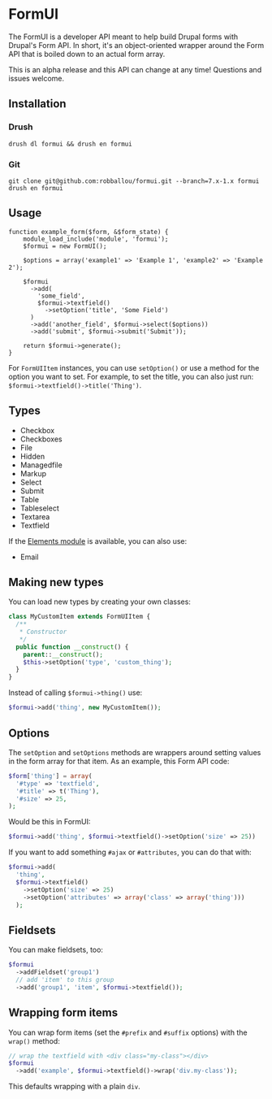 # FormUI

The FormUI is a developer API meant to help build Drupal forms with Drupal's Form API. In short, it's an object-oriented wrapper around the Form API that is boiled down to an actual form array.

This is an alpha release and this API can change at any time! Questions and issues welcome.

## Installation

### Drush

    drush dl formui && drush en formui

### Git

    git clone git@github.com:robballou/formui.git --branch=7.x-1.x formui
    drush en formui

## Usage

    function example_form($form, &$form_state) {
        module_load_include('module', 'formui');
        $formui = new FormUI();

        $options = array('example1' => 'Example 1', 'example2' => 'Example 2');

        $formui
          ->add(
            'some_field',
            $formui->textfield()
              ->setOption('title', 'Some Field')
          )
          ->add('another_field', $formui->select($options))
          ->add('submit', $formui->submit('Submit'));

        return $formui->generate();
    }

For `FormUIItem` instances, you can use `setOption()` or use a method for the option you want to set. For example, to set the title, you can also just run: `$formui->textfield()->title('Thing')`.

## Types

* Checkbox
* Checkboxes
* File
* Hidden
* Managedfile
* Markup
* Select
* Submit
* Table
* Tableselect
* Textarea
* Textfield

If the [Elements module](http://drupal.org/project/elements) is available, you can also use:

* Email

## Making new types

You can load new types by creating your own classes:

```php
class MyCustomItem extends FormUIItem {
  /**
   * Constructor
   */
  public function __construct() {
    parent::__construct();
    $this->setOption('type', 'custom_thing');
  }
}
```

Instead of calling `$formui->thing()` use:

```php
$formui->add('thing', new MyCustomItem());
```

## Options

The `setOption` and `setOptions` methods are wrappers around setting values in the form array for that item. As an example, this Form API code:

```php
$form['thing'] = array(
  '#type' => 'textfield',
  '#title' => t('Thing'),
  '#size' => 25,
);
```

Would be this in FormUI:

```php
$formui->add('thing', $formui->textfield()->setOption('size' => 25))
```

If you want to add something `#ajax` or `#attributes`, you can do that with:

```php
$formui->add(
  'thing',
  $formui->textfield()
    ->setOption('size' => 25)
    ->setOption('attributes' => array('class' => array('thing')))
  );
```

## Fieldsets

You can make fieldsets, too:

```php
$formui
  ->addFieldset('group1')
  // add 'item' to this group
  ->add('group1', 'item', $formui->textfield());
```

## Wrapping form items

You can wrap form items (set the `#prefix` and `#suffix` options) with the `wrap()` method:

```php
// wrap the textfield with <div class="my-class"></div>
$formui
  ->add('example', $formui->textfield()->wrap('div.my-class'));
```

This defaults wrapping with a plain `div`.
